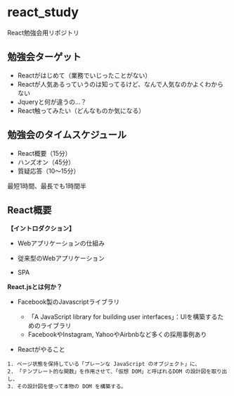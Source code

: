 # react_study
React勉強会用リポジトリ

## 勉強会ターゲット
- Reactがはじめて（業務でいじったことがない）
- Reactが人気あるっていうのは知ってるけど、なんで人気なのかよくわからない
- Jqueryと何が違うの…？
- React触ってみたい（どんなものか気になる）

## 勉強会のタイムスケジュール
- React概要（15分）
- ハンズオン（45分）
- 質疑応答（10～15分）

最短1時間、最長でも1時間半

## React概要
**【イントロダクション】**
- Webアプリケーションの仕組み

- 従来型のWebアプリケーション
- SPA


**React.jsとは何か？**
- Facebook製のJavascriptライブラリ
  - 「A JavaScript library for building user interfaces」：UIを構築するためのライブラリ
  - FacebookやInstagram, YahooやAirbnbなど多くの採用事例あり

- Reactがやること
```
1. ページ状態を保持している「プレーンな JavaScript のオブジェクト」に、
2. 「テンプレート的な関数」を作用させて、「仮想 DOM」と呼ばれるDOM の設計図を取り出し、
3. その設計図を使って本物の DOM を構築する。
```
